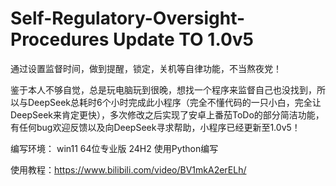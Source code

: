 # Self-Regulatory-Oversight-Procedures Update TO 1.0v5
通过设置监督时间，做到提醒，锁定，关机等自律功能，不当熬夜党！

鉴于本人不够自觉，总是玩电脑玩到很晚，想找一个程序来监督自己也没找到，所以与DeepSeek总耗时6个小时完成此小程序（完全不懂代码的一只小白，完全让DeepSeek来肯定更快），多次修改之后实现了安卓上番茄ToDo的部分简洁功能，有任何bug欢迎反馈以及向DeepSeek寻求帮助，小程序已经更新至1.0v5！

编写环境：
win11 64位专业版 24H2 使用Python编写

使用教程：https://www.bilibili.com/video/BV1mkA2erELh/
